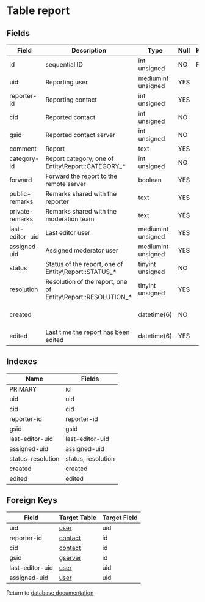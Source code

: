 Table report
===========



Fields
------

| Field           | Description                                                  | Type               | Null | Key | Default             | Extra          |
| --------------- | ------------------------------------------------------------ | ------------------ | ---- | --- | ------------------- | -------------- |
| id              | sequential ID                                                | int unsigned       | NO   | PRI | NULL                | auto_increment |
| uid             | Reporting user                                               | mediumint unsigned | YES  |     | NULL                |                |
| reporter-id     | Reporting contact                                            | int unsigned       | YES  |     | NULL                |                |
| cid             | Reported contact                                             | int unsigned       | NO   |     | NULL                |                |
| gsid            | Reported contact server                                      | int unsigned       | NO   |     | NULL                |                |
| comment         | Report                                                       | text               | YES  |     | NULL                |                |
| category-id     | Report category, one of Entity\Report::CATEGORY_*            | int unsigned       | NO   |     | 1                   |                |
| forward         | Forward the report to the remote server                      | boolean            | YES  |     | NULL                |                |
| public-remarks  | Remarks shared with the reporter                             | text               | YES  |     | NULL                |                |
| private-remarks | Remarks shared with the moderation team                      | text               | YES  |     | NULL                |                |
| last-editor-uid | Last editor user                                             | mediumint unsigned | YES  |     | NULL                |                |
| assigned-uid    | Assigned moderator user                                      | mediumint unsigned | YES  |     | NULL                |                |
| status          | Status of the report, one of Entity\Report::STATUS_*         | tinyint unsigned   | NO   |     | NULL                |                |
| resolution      | Resolution of the report, one of Entity\Report::RESOLUTION_* | tinyint unsigned   | YES  |     | NULL                |                |
| created         |                                                              | datetime(6)        | NO   |     | 0001-01-01 00:00:00 |                |
| edited          | Last time the report has been edited                         | datetime(6)        | YES  |     | NULL                |                |

Indexes
------------

| Name              | Fields             |
| ----------------- | ------------------ |
| PRIMARY           | id                 |
| uid               | uid                |
| cid               | cid                |
| reporter-id       | reporter-id        |
| gsid              | gsid               |
| last-editor-uid   | last-editor-uid    |
| assigned-uid      | assigned-uid       |
| status-resolution | status, resolution |
| created           | created            |
| edited            | edited             |

Foreign Keys
------------

| Field | Target Table | Target Field |
|-------|--------------|--------------|
| uid | [user](help/database/db_user) | uid |
| reporter-id | [contact](help/database/db_contact) | id |
| cid | [contact](help/database/db_contact) | id |
| gsid | [gserver](help/database/db_gserver) | id |
| last-editor-uid | [user](help/database/db_user) | uid |
| assigned-uid | [user](help/database/db_user) | uid |

Return to [database documentation](help/database)
